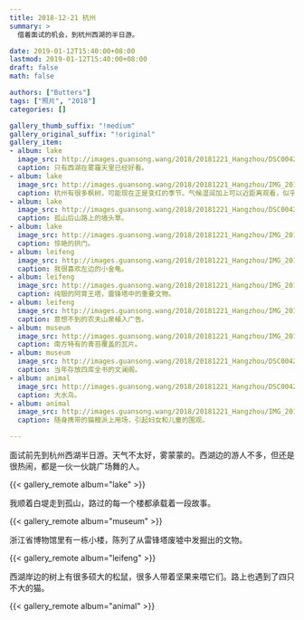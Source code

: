```yaml
---
title: 2018-12-21 杭州
summary: >
  借着面试的机会，到杭州西湖的半日游。

date: 2019-01-12T15:40:00+08:00
lastmod: 2019-01-12T15:40:00+08:00
draft: false
math: false

authors: ["Butters"]
tags: ["照片", "2018"]
categories: []

gallery_thumb_suffix: "!medium"
gallery_original_suffix: "!original"
gallery_item:
- album: lake
  image_src: http://images.guansong.wang/2018/20181221_Hangzhou/DSC00423.JPG
  caption: 只有西湖在雾霾天里已经好看。
- album: lake
  image_src: http://images.guansong.wang/2018/20181221_Hangzhou/IMG_20181221_081530.jpg
  caption: 杭州有很多枫树，可能现在正是变红的季节。气候湿润加上可以近距离观看，似乎比北京的枫叶更鲜艳。
- album: lake
  image_src: http://images.guansong.wang/2018/20181221_Hangzhou/DSC00424.JPG
  caption: 孤山后山路上的墙头草。
- album: lake
  image_src: http://images.guansong.wang/2018/20181221_Hangzhou/IMG_20181221_085444.jpg
  caption: 惊艳的拱门。
- album: leifeng
  image_src: http://images.guansong.wang/2018/20181221_Hangzhou/IMG_20181221_092328.jpg
  caption: 我很喜欢左边的小金龟。
- album: leifeng
  image_src: http://images.guansong.wang/2018/20181221_Hangzhou/IMG_20181221_092430.jpg
  caption: 纯银的阿育王塔，雷锋塔中的重要文物。
- album: leifeng
  image_src: http://images.guansong.wang/2018/20181221_Hangzhou/IMG_20181221_091327.jpg
  caption: 意想不到的农夫山泉植入广告。
- album: museum
  image_src: http://images.guansong.wang/2018/20181221_Hangzhou/IMG_20181221_090934.jpg
  caption: 南方特有的青苔覆盖的瓦片。
- album: museum
  image_src: http://images.guansong.wang/2018/20181221_Hangzhou/DSC00426.JPG
  caption: 当年存放四库全书的文澜阁。
- album: animal
  image_src: http://images.guansong.wang/2018/20181221_Hangzhou/DSC00422.JPG
  caption: 大水鸟。
- album: animal
  image_src: http://images.guansong.wang/2018/20181221_Hangzhou/IMG_20181221_164104.jpg
  caption: 随身携带的猫粮派上用场，引起妇女和儿童的围观。

---
```


面试前先到杭州西湖半日游。天气不太好，雾蒙蒙的。西湖边的游人不多，但还是很热闹，都是一伙一伙跳广场舞的人。

{{< gallery_remote album="lake" >}}

我顺着白堤走到孤山，路过的每一个楼都承载着一段故事。

{{< gallery_remote album="museum" >}}

浙江省博物馆里有一栋小楼，陈列了从雷锋塔废墟中发掘出的文物。

{{< gallery_remote album="leifeng" >}}

西湖岸边的树上有很多硕大的松鼠，很多人带着坚果来喂它们。路上也遇到了四只不大的猫。

{{< gallery_remote album="animal" >}}